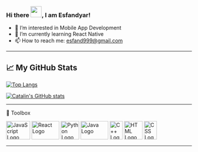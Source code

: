 ### Hi there <img src="https://raw.githubusercontent.com/MartinHeinz/MartinHeinz/master/wave.gif" width="30px">, I am Esfandyar!

- 👀 I’m interested in Mobile App Development
- 🌱 I’m currently learning React Native
- 📫 How to reach me: esfand999@gmail.com

--------

## &#x1f4c8; My GitHub Stats

[![Top Langs](https://github-readme-stats.vercel.app/api/top-langs/?username=esfand999&hide=php,html,css&theme=dark)](https://github.com/anuraghazra/github-readme-stats)

[![Catalin's GitHub stats](https://github-readme-stats.vercel.app/api?username=esfand999&theme=dark)](https://github.com/anuraghazra/github-readme-stats)


--------

🧰 Toolbox

<img src="https://cdn.freebiesupply.com/logos/thumbs/2x/logo-javascript-logo.png" alt="JavaScript Logo" width="65" height="50"/> <img src="https://upload.wikimedia.org/wikipedia/commons/thumb/a/a7/React-icon.svg/1200px-React-icon.svg.png" alt="React Logo" width="75" height="50" /> <img src="https://www.python.org/static/opengraph-icon-200x200.png" alt="Python Logo" width="50" height="50" /> <img src="https://www.oracle.com/a/ocom/img/cb71-java-logo.png" alt="Java Logo" width="75" height="50" /> <img src="https://upload.wikimedia.org/wikipedia/commons/1/18/ISO_C%2B%2B_Logo.svg" alt="C++ Logo" width="35" height= "50" />    <img src="https://static.javatpoint.com/htmlpages/images/html-tutorial.png" alt="HTML Logo" width="50" />    <img src="https://upload.wikimedia.org/wikipedia/commons/thumb/d/d5/CSS3_logo_and_wordmark.svg/1200px-CSS3_logo_and_wordmark.svg.png" alt="CSS Logo" width="35" height= "50" />

--------

<!---
esfand999/esfand999 is a ✨ special ✨ repository because its `README.md` (this file) appears on your GitHub profile.
You can click the Preview link to take a look at your changes.
--->
